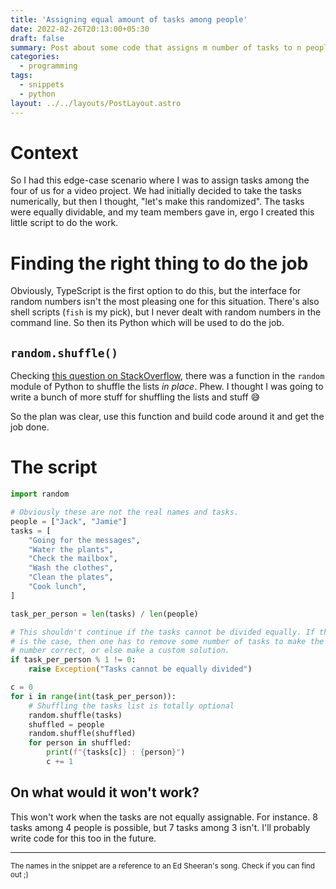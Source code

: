 ```yaml
---
title: 'Assigning equal amount of tasks among people'
date: 2022-02-26T20:13:00+05:30
draft: false
summary: Post about some code that assigns m number of tasks to n people, considering that everyone gets equal amount of tasks.
categories:
  - programming
tags:
  - snippets
  - python
layout: ../../layouts/PostLayout.astro
---
```


# Context

So I had this edge-case scenario where I was to assign tasks among the four of us for a video project. We had initially decided to take the tasks numerically, but then I thought, "let's make this randomized". The tasks were equally dividable, and my team members gave in, ergo I created this little script to do the work.

# Finding the right thing to do the job

Obviously, TypeScript is the first option to do this, but the interface for random numbers isn't the most pleasing one for this situation. There's also shell scripts (`fish` is my pick), but I never dealt with random numbers in the command line. So then its Python which will be used to do the job.

## `random.shuffle()`

Checking [this question on StackOverflow](https://stackoverflow.com/a/473983), there was a function in the `random` module of Python to shuffle the lists _in place_. Phew. I thought I was going to write a bunch of more stuff for shuffling the lists and stuff 😅

So the plan was clear, use this function and build code around it and get the job done.

# The script

```python
import random

# Obviously these are not the real names and tasks.
people = ["Jack", "Jamie"]
tasks = [
	"Going for the messages",
	"Water the plants",
	"Check the mailbox",
	"Wash the clothes",
	"Clean the plates",
	"Cook lunch",
]

task_per_person = len(tasks) / len(people)

# This shouldn't continue if the tasks cannot be divided equally. If this
# is the case, then one has to remove some number of tasks to make the
# number correct, or else make a custom solution.
if task_per_person % 1 != 0:
	raise Exception("Tasks cannot be equally divided")

c = 0
for i in range(int(task_per_person)):
	# Shuffling the tasks list is totally optional
	random.shuffle(tasks)
	shuffled = people
	random.shuffle(shuffled)
	for person in shuffled:
		print(f"{tasks[c]} : {person}")
		c += 1

```

## On what would it won't work?

This won't work when the tasks are not equally assignable. For instance. 8 tasks among 4 people is possible, but 7 tasks among 3 isn't. I'll probably write code for this too in the future.

---

<small>The names in the snippet are a reference to an Ed Sheeran's song. Check if you can find out ;)</small>
